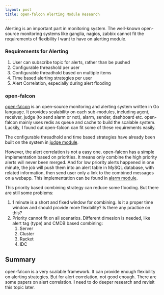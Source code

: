 ```yaml
---
layout: post
title: open-falcon Alerting Module Research
---
```


Alerting is an important part in monitoring system. The well-known open-source monitoring systems like ganglia, nagios, zabbix cannot fit the requirements of flexibility I want to have on alerting module.

### Requirements for Alerting

1. User can subscribe topic for alerts, rather than be pushed
2. Configurable threashold per user
2. Configurable threadhold based on multiple items
3. Time based alerting strategies per user
4. Alert Correlation, especially during alert flooding

### open-falcon

[open-falcon](https://github.com/xiaomi/open-falcon) is an open-source monitoring and alerting system written in Go language. It provides scalability on each sub-modules, including agent, receiver, judge (to send alarm or not), alarm,  sender, dashboard etc. open-falcon mainly uses redis as queue and cache to build the scalable system. Luckily, I found out open-falcon can fit some of these requirements easily.

The configurable threadhold and time based strategies have already been built on the system in [judge module](https://github.com/open-falcon/judge).

However, the alert correlation is not a easy one. open-falcon has a simple implementation based on priorities. It means only combine the high priority alerts will never been merged. And for low priority alerts happened in one minute, the job will push them into an alert table in MySQL database, with related information, then send user only a link to the combined messages on a webapp. This implementation can be found in [alarm module](https://github.com/open-falcon/alarm).

This priority based combining strategy can reduce some flooding. But there are still some problems:

1. 1 minute is a short and fixed window for combining. Is it a proper time window and should provide more flexibility? Is there any practice on this?
2. Priority cannot fit on all scenarios. Different dimesion is needed, like alert tag (type) and CMDB based combining:
	1. Server
	2. Cluster
	3. Racket
	4. IDC

## Summary

open-falcon is a very scalable framework. It can provide enough flexibility on alerting strategies. But for alert correlation, not good enough. There are some papers on alert correlation. I need to do deeper research and revisit this topic later.
